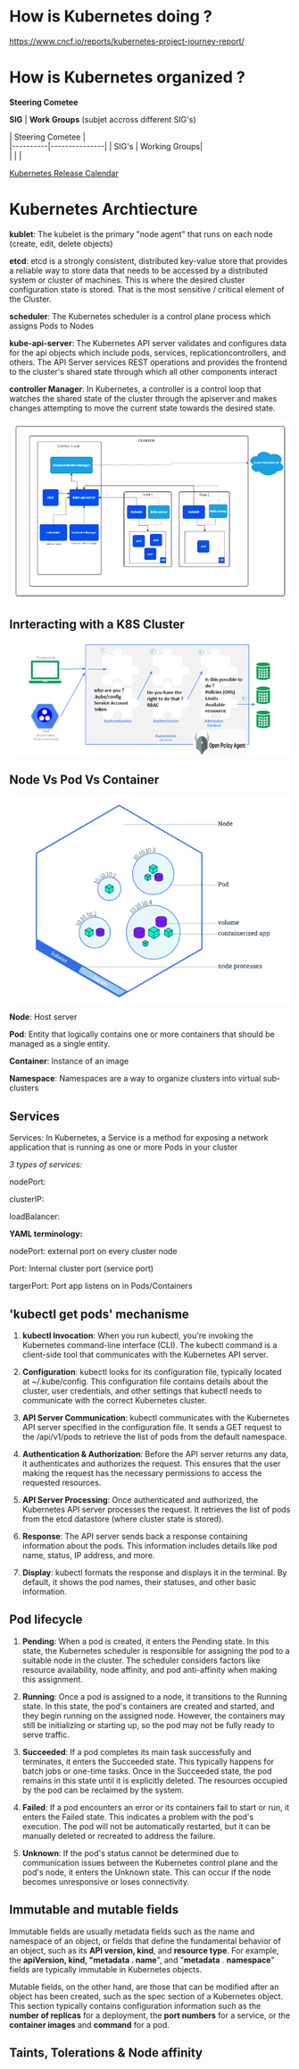 # How is Kubernetes doing ?

https://www.cncf.io/reports/kubernetes-project-journey-report/

# How is Kubernetes organized ?

**Steering Cometee**

**SIG**  |  **Work Groups** (subjet accross different SIG's)

|     Steering Cometee     |  
|----------|---------------|
|  SIG's   | Working Groups|  
|          |               |
      
                    


[Kubernetes Release Calendar](https://calendar.google.com/calendar/u/0/embed?src=agst.us_b07popf7t4avmt4km7eq5tk5ao@group.calendar.google.com&pli=1)



# Kubernetes Archtiecture

**kublet**: The kubelet is the primary "node agent" that runs on each node (create, edit, delete objects)

**etcd**: etcd is a strongly consistent, distributed key-value store that provides a reliable way to store data that needs to be accessed by a distributed system or cluster of machines. This is where the desired cluster configuration state is stored. That is the most sensitive / critical element of the Cluster.

**scheduler**: The Kubernetes scheduler is a control plane process which assigns Pods to Nodes

**kube-api-server**: The Kubernetes API server validates and configures data for the api objects which include pods, services, replicationcontrollers, and others. The API Server services REST operations and provides the frontend to the cluster's shared state through which all other components interact

**controller Manager**: In Kubernetes, a controller is a control loop that watches the shared state of the cluster through the apiserver and makes changes attempting to move the current state towards the desired state.



![Alt text](<images/Cluster Architecture _ Kubernetes.png>)


## Inrteracting with a K8S Cluster 

![Alt text](<images/access control k8s.png>)


## Node Vs Pod Vs Container

![Alt text](<images/Viewing Pods and Nodes _ Kubernetes.png>)


**Node**: Host server

**Pod**: Entity that logically contains one or more containers that should be managed as a single entity.

**Container**: Instance of an image

**Namespace**: Namespaces are a way to organize clusters into virtual sub-clusters

## Services
Services: In Kubernetes, a Service is a method for exposing a network application that is running as one or more Pods in your cluster

*3 types of services:*

nodePort:

clusterIP:

loadBalancer:

**YAML terminology:**

nodePort: external port on every cluster node

Port: Internal cluster port (service port)

targerPort: Port app listens on in Pods/Containers



## 'kubectl get pods' mechanisme


1. **kubectl Invocation**: When you run kubectl, you're invoking the Kubernetes command-line interface (CLI). The kubectl command is a client-side tool that communicates with the Kubernetes API server.

2. **Configuration**: kubectl looks for its configuration file, typically located at ~/.kube/config. This configuration file contains details about the cluster, user credentials, and other settings that kubectl needs to communicate with the correct Kubernetes cluster.

3. **API Server Communication**: kubectl communicates with the Kubernetes API server specified in the configuration file. It sends a GET request to the /api/v1/pods to retrieve the list of pods from the default namespace.

4. **Authentication & Authorization**: Before the API server returns any data, it authenticates and authorizes the request. This ensures that the user making the request has the necessary permissions to access the requested resources.

5. **API Server Processing**: Once authenticated and authorized, the Kubernetes API server processes the request. It retrieves the list of pods from the etcd datastore (where cluster state is stored).

6. **Response**: The API server sends back a response containing information about the pods. This information includes details like pod name, status, IP address, and more.

7. **Display**: kubectl formats the response and displays it in the terminal. By default, it shows the pod names, their statuses, and other basic information.


## Pod lifecycle


1. **Pending**: When a pod is created, it enters the Pending state. In this state, the Kubernetes scheduler is responsible for assigning the pod to a suitable node in the cluster. The scheduler considers factors like resource availability, node affinity, and pod anti-affinity when making this assignment.

2. **Running**: Once a pod is assigned to a node, it transitions to the Running state. In this state, the pod's containers are created and started, and they begin running on the assigned node. However, the containers may still be initializing or starting up, so the pod may not be fully ready to serve traffic.

3. **Succeeded**: If a pod completes its main task successfully and terminates, it enters the Succeeded state. This typically happens for batch jobs or one-time tasks. Once in the Succeeded state, the pod remains in this state until it is explicitly deleted. The resources occupied by the pod can be reclaimed by the system.

4. **Failed**: If a pod encounters an error or its containers fail to start or run, it enters the Failed state. This indicates a problem with the pod's execution. The pod will not be automatically restarted, but it can be manually deleted or recreated to address the failure.

5. **Unknown**: If the pod's status cannot be determined due to communication issues between the Kubernetes control plane and the pod's node, it enters the Unknown state. This can occur if the node becomes unresponsive or loses connectivity.






## Immutable and mutable fields

Immutable fields are usually metadata fields such as the name and namespace of an object, or fields that define the fundamental behavior of an object, such as its **API version, kind**, and **resource type**. For example, the **apiVersion, kind, "metadata . name**", and "**metadata** . **namespace**" fields are typically immutable in Kubernetes objects.

Mutable fields, on the other hand, are those that can be modified after an object has been created, such as the spec section of a Kubernetes object. This section typically contains configuration information such as the **number of replicas** for a deployment, the **port numbers** for a service, or the **container images** and **command** for a pod.



## Taints, Tolerations & Node affinity


